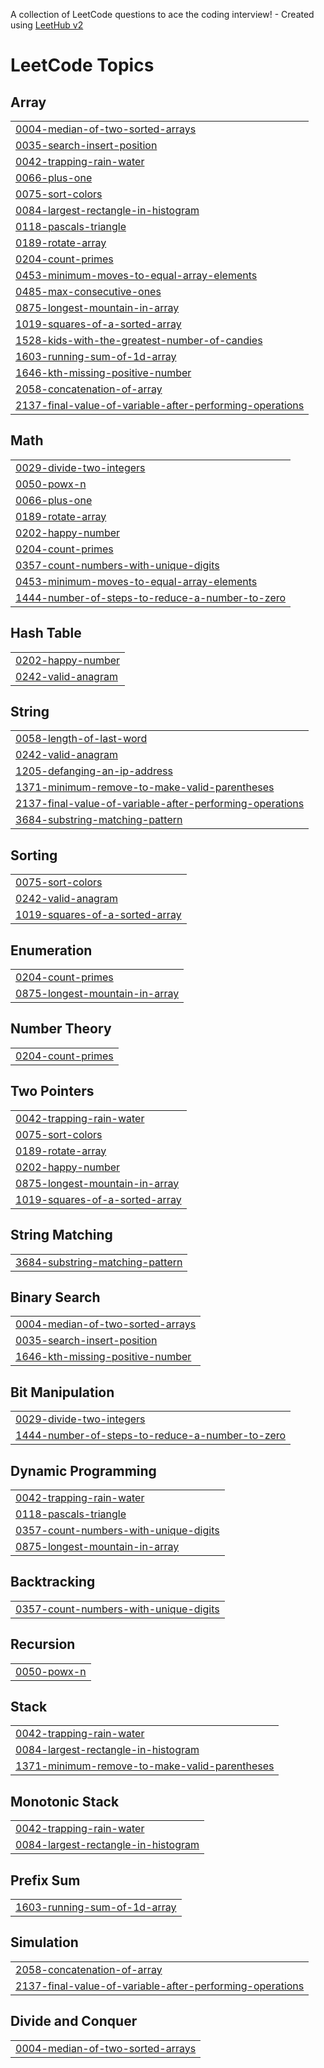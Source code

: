 A collection of LeetCode questions to ace the coding interview! - Created using [LeetHub v2](https://github.com/arunbhardwaj/LeetHub-2.0)
<!---LeetCode Topics Start-->
# LeetCode Topics
## Array
|  |
| ------- |
| [0004-median-of-two-sorted-arrays](https://github.com/Aadithya2201/Leetcode/tree/master/0004-median-of-two-sorted-arrays) |
| [0035-search-insert-position](https://github.com/Aadithya2201/Leetcode/tree/master/0035-search-insert-position) |
| [0042-trapping-rain-water](https://github.com/Aadithya2201/Leetcode/tree/master/0042-trapping-rain-water) |
| [0066-plus-one](https://github.com/Aadithya2201/Leetcode/tree/master/0066-plus-one) |
| [0075-sort-colors](https://github.com/Aadithya2201/Leetcode/tree/master/0075-sort-colors) |
| [0084-largest-rectangle-in-histogram](https://github.com/Aadithya2201/Leetcode/tree/master/0084-largest-rectangle-in-histogram) |
| [0118-pascals-triangle](https://github.com/Aadithya2201/Leetcode/tree/master/0118-pascals-triangle) |
| [0189-rotate-array](https://github.com/Aadithya2201/Leetcode/tree/master/0189-rotate-array) |
| [0204-count-primes](https://github.com/Aadithya2201/Leetcode/tree/master/0204-count-primes) |
| [0453-minimum-moves-to-equal-array-elements](https://github.com/Aadithya2201/Leetcode/tree/master/0453-minimum-moves-to-equal-array-elements) |
| [0485-max-consecutive-ones](https://github.com/Aadithya2201/Leetcode/tree/master/0485-max-consecutive-ones) |
| [0875-longest-mountain-in-array](https://github.com/Aadithya2201/Leetcode/tree/master/0875-longest-mountain-in-array) |
| [1019-squares-of-a-sorted-array](https://github.com/Aadithya2201/Leetcode/tree/master/1019-squares-of-a-sorted-array) |
| [1528-kids-with-the-greatest-number-of-candies](https://github.com/Aadithya2201/Leetcode/tree/master/1528-kids-with-the-greatest-number-of-candies) |
| [1603-running-sum-of-1d-array](https://github.com/Aadithya2201/Leetcode/tree/master/1603-running-sum-of-1d-array) |
| [1646-kth-missing-positive-number](https://github.com/Aadithya2201/Leetcode/tree/master/1646-kth-missing-positive-number) |
| [2058-concatenation-of-array](https://github.com/Aadithya2201/Leetcode/tree/master/2058-concatenation-of-array) |
| [2137-final-value-of-variable-after-performing-operations](https://github.com/Aadithya2201/Leetcode/tree/master/2137-final-value-of-variable-after-performing-operations) |
## Math
|  |
| ------- |
| [0029-divide-two-integers](https://github.com/Aadithya2201/Leetcode/tree/master/0029-divide-two-integers) |
| [0050-powx-n](https://github.com/Aadithya2201/Leetcode/tree/master/0050-powx-n) |
| [0066-plus-one](https://github.com/Aadithya2201/Leetcode/tree/master/0066-plus-one) |
| [0189-rotate-array](https://github.com/Aadithya2201/Leetcode/tree/master/0189-rotate-array) |
| [0202-happy-number](https://github.com/Aadithya2201/Leetcode/tree/master/0202-happy-number) |
| [0204-count-primes](https://github.com/Aadithya2201/Leetcode/tree/master/0204-count-primes) |
| [0357-count-numbers-with-unique-digits](https://github.com/Aadithya2201/Leetcode/tree/master/0357-count-numbers-with-unique-digits) |
| [0453-minimum-moves-to-equal-array-elements](https://github.com/Aadithya2201/Leetcode/tree/master/0453-minimum-moves-to-equal-array-elements) |
| [1444-number-of-steps-to-reduce-a-number-to-zero](https://github.com/Aadithya2201/Leetcode/tree/master/1444-number-of-steps-to-reduce-a-number-to-zero) |
## Hash Table
|  |
| ------- |
| [0202-happy-number](https://github.com/Aadithya2201/Leetcode/tree/master/0202-happy-number) |
| [0242-valid-anagram](https://github.com/Aadithya2201/Leetcode/tree/master/0242-valid-anagram) |
## String
|  |
| ------- |
| [0058-length-of-last-word](https://github.com/Aadithya2201/Leetcode/tree/master/0058-length-of-last-word) |
| [0242-valid-anagram](https://github.com/Aadithya2201/Leetcode/tree/master/0242-valid-anagram) |
| [1205-defanging-an-ip-address](https://github.com/Aadithya2201/Leetcode/tree/master/1205-defanging-an-ip-address) |
| [1371-minimum-remove-to-make-valid-parentheses](https://github.com/Aadithya2201/Leetcode/tree/master/1371-minimum-remove-to-make-valid-parentheses) |
| [2137-final-value-of-variable-after-performing-operations](https://github.com/Aadithya2201/Leetcode/tree/master/2137-final-value-of-variable-after-performing-operations) |
| [3684-substring-matching-pattern](https://github.com/Aadithya2201/Leetcode/tree/master/3684-substring-matching-pattern) |
## Sorting
|  |
| ------- |
| [0075-sort-colors](https://github.com/Aadithya2201/Leetcode/tree/master/0075-sort-colors) |
| [0242-valid-anagram](https://github.com/Aadithya2201/Leetcode/tree/master/0242-valid-anagram) |
| [1019-squares-of-a-sorted-array](https://github.com/Aadithya2201/Leetcode/tree/master/1019-squares-of-a-sorted-array) |
## Enumeration
|  |
| ------- |
| [0204-count-primes](https://github.com/Aadithya2201/Leetcode/tree/master/0204-count-primes) |
| [0875-longest-mountain-in-array](https://github.com/Aadithya2201/Leetcode/tree/master/0875-longest-mountain-in-array) |
## Number Theory
|  |
| ------- |
| [0204-count-primes](https://github.com/Aadithya2201/Leetcode/tree/master/0204-count-primes) |
## Two Pointers
|  |
| ------- |
| [0042-trapping-rain-water](https://github.com/Aadithya2201/Leetcode/tree/master/0042-trapping-rain-water) |
| [0075-sort-colors](https://github.com/Aadithya2201/Leetcode/tree/master/0075-sort-colors) |
| [0189-rotate-array](https://github.com/Aadithya2201/Leetcode/tree/master/0189-rotate-array) |
| [0202-happy-number](https://github.com/Aadithya2201/Leetcode/tree/master/0202-happy-number) |
| [0875-longest-mountain-in-array](https://github.com/Aadithya2201/Leetcode/tree/master/0875-longest-mountain-in-array) |
| [1019-squares-of-a-sorted-array](https://github.com/Aadithya2201/Leetcode/tree/master/1019-squares-of-a-sorted-array) |
## String Matching
|  |
| ------- |
| [3684-substring-matching-pattern](https://github.com/Aadithya2201/Leetcode/tree/master/3684-substring-matching-pattern) |
## Binary Search
|  |
| ------- |
| [0004-median-of-two-sorted-arrays](https://github.com/Aadithya2201/Leetcode/tree/master/0004-median-of-two-sorted-arrays) |
| [0035-search-insert-position](https://github.com/Aadithya2201/Leetcode/tree/master/0035-search-insert-position) |
| [1646-kth-missing-positive-number](https://github.com/Aadithya2201/Leetcode/tree/master/1646-kth-missing-positive-number) |
## Bit Manipulation
|  |
| ------- |
| [0029-divide-two-integers](https://github.com/Aadithya2201/Leetcode/tree/master/0029-divide-two-integers) |
| [1444-number-of-steps-to-reduce-a-number-to-zero](https://github.com/Aadithya2201/Leetcode/tree/master/1444-number-of-steps-to-reduce-a-number-to-zero) |
## Dynamic Programming
|  |
| ------- |
| [0042-trapping-rain-water](https://github.com/Aadithya2201/Leetcode/tree/master/0042-trapping-rain-water) |
| [0118-pascals-triangle](https://github.com/Aadithya2201/Leetcode/tree/master/0118-pascals-triangle) |
| [0357-count-numbers-with-unique-digits](https://github.com/Aadithya2201/Leetcode/tree/master/0357-count-numbers-with-unique-digits) |
| [0875-longest-mountain-in-array](https://github.com/Aadithya2201/Leetcode/tree/master/0875-longest-mountain-in-array) |
## Backtracking
|  |
| ------- |
| [0357-count-numbers-with-unique-digits](https://github.com/Aadithya2201/Leetcode/tree/master/0357-count-numbers-with-unique-digits) |
## Recursion
|  |
| ------- |
| [0050-powx-n](https://github.com/Aadithya2201/Leetcode/tree/master/0050-powx-n) |
## Stack
|  |
| ------- |
| [0042-trapping-rain-water](https://github.com/Aadithya2201/Leetcode/tree/master/0042-trapping-rain-water) |
| [0084-largest-rectangle-in-histogram](https://github.com/Aadithya2201/Leetcode/tree/master/0084-largest-rectangle-in-histogram) |
| [1371-minimum-remove-to-make-valid-parentheses](https://github.com/Aadithya2201/Leetcode/tree/master/1371-minimum-remove-to-make-valid-parentheses) |
## Monotonic Stack
|  |
| ------- |
| [0042-trapping-rain-water](https://github.com/Aadithya2201/Leetcode/tree/master/0042-trapping-rain-water) |
| [0084-largest-rectangle-in-histogram](https://github.com/Aadithya2201/Leetcode/tree/master/0084-largest-rectangle-in-histogram) |
## Prefix Sum
|  |
| ------- |
| [1603-running-sum-of-1d-array](https://github.com/Aadithya2201/Leetcode/tree/master/1603-running-sum-of-1d-array) |
## Simulation
|  |
| ------- |
| [2058-concatenation-of-array](https://github.com/Aadithya2201/Leetcode/tree/master/2058-concatenation-of-array) |
| [2137-final-value-of-variable-after-performing-operations](https://github.com/Aadithya2201/Leetcode/tree/master/2137-final-value-of-variable-after-performing-operations) |
## Divide and Conquer
|  |
| ------- |
| [0004-median-of-two-sorted-arrays](https://github.com/Aadithya2201/Leetcode/tree/master/0004-median-of-two-sorted-arrays) |
<!---LeetCode Topics End-->